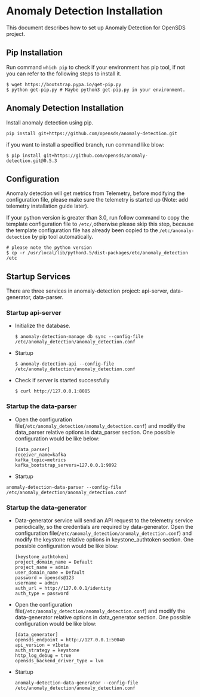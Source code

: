 # Anomaly Detection Installation
This document describes how to set up Anomaly Detection for OpenSDS project.

## Pip Installation
Run command ```which pip``` to check if your environment has pip tool, if not you can refer to the following steps to install it.
```shell
$ wget https://bootstrap.pypa.io/get-pip.py
$ python get-pip.py # Maybe python3 get-pip.py in your environment.
``` 

## Anomaly Detection Installation
Install anomaly detection using pip.
```shell
pip install git+https://github.com/opensds/anomaly-detection.git
```
if you want to install a specified branch, run command like blow:
```shell
$ pip install git+https://github.com/opensds/anomaly-detection.git@0.5.3
```

## Configuration
Anomaly detection will get metrics from Telemetry, before modifying the configuration file, please make sure the telemetry is started up (Note: add telemetry installation guide later).

If your python version is greater than 3.0, run follow command to copy the template configuration file to ```/etc/```,otherwise please skip this step, because the template configuration file has already been copied to the ```/etc/anomaly-detection``` by pip tool automatically.
```
# please note the python version
$ cp -r /usr/local/lib/python3.5/dist-packages/etc/anomaly_detection /etc
```

## Startup Services
There are three services in anomaly-detection project: api-server, data-generator, data-parser.

### Startup api-server
* Initialize the database.
    ```shell
    $ anomaly-detection-manage db sync --config-file /etc/anomaly_detection/anomaly_detection.conf 
    ```
* Startup
    ```shell
    $ anomaly-detection-api --config-file /etc/anomaly_detection/anomaly_detection.conf
    ```
* Check if server is started successfully
    ```shell
    $ curl http://127.0.0.1:8085
    ```

### Startup the data-parser
* Open the configuration file(```/etc/anomaly_detection/anomaly_detection.conf```) and modify the data_parser relative options in data_parser section. One possible configuration would be like below:
    ```
    [data_parser]
    receiver_name=kafka
    kafka_topic=metrics
    kafka_bootstrap_servers=127.0.0.1:9092
    ```
* Startup
```shell
anomaly-detection-data-parser --config-file /etc/anomaly_detection/anomaly_detection.conf
```

### Startup the data-generator
* Data-generator service will send an API request to the telemetry service periodically, so the credentials are required by data-generator. Open the configuration file(```/etc/anomaly_detection/anomaly_detection.conf```) and modify the keystone relative options in keystone_authtoken section. One possible configuration would be like blow:
    ```shell
    [keystone_authtoken]
    project_domain_name = Default
    project_name = admin
    user_domain_name = Default
    password = opensds@123
    username = admin
    auth_url = http://127.0.0.1/identity
    auth_type = password
    ```
* Open the configuration file(```/etc/anomaly_detection/anomaly_detection.conf```) and modify the data-generator relative options in data_generator section. One possible configuration would be like blow:
    ```shell
    [data_generator]
    opensds_endpoint = http://127.0.0.1:50040
    api_version = v1beta
    auth_strategy = keystone
    http_log_debug = true
    opensds_backend_driver_type = lvm
    ```
* Startup
    ```shell
    anomaly-detection-data-generator --config-file /etc/anomaly_detection/anomaly_detection.conf
    ```
